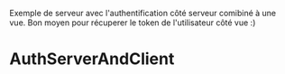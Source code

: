 Exemple de serveur avec l'authentification côté serveur
comibiné à une vue.
Bon moyen pour récuperer le token de l'utilisateur côté vue :)
# AuthServerAndClient
